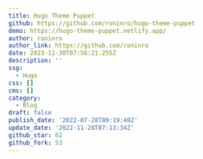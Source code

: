 ```yaml
---
title: Hugo Theme Puppet
github: https://github.com/roninro/hugo-theme-puppet
demo: https://hugo-theme-puppet.netlify.app/
author: roninro
author_link: https://github.com/roninro
date: 2023-11-30T07:58:21.255Z
description: ''
ssg:
  - Hugo
css: []
cms: []
category:
  - Blog
draft: false
publish_date: '2022-07-28T09:19:40Z'
update_date: '2022-11-28T07:13:34Z'
github_star: 62
github_fork: 53
---
```

